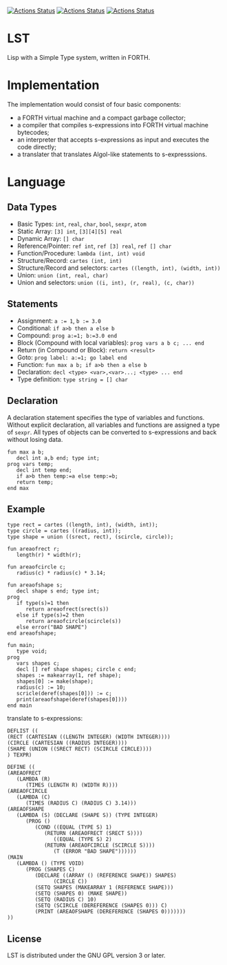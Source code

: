 [![Actions Status](https://github.com/lst-lang/LST/workflows/GNU//Linux/badge.svg)](https://github.com/lst-lang/LST/actions?query=workflow%3AGNU%2FLinux)
[![Actions Status](https://github.com/lst-lang/LST/workflows/Windows/badge.svg)](https://github.com/lst-lang/LST/actions?query=workflow%3AWindows)
[![Actions Status](https://github.com/lst-lang/LST/workflows/macOS/badge.svg)](https://github.com/lst-lang/LST/actions?query=workflow%3AmacOS)


# LST
Lisp with a Simple Type system, written in FORTH.


# Implementation
The implementation would consist of four basic components:
* a FORTH virtual machine and a compact garbage collector;
* a compiler that compiles s-expressions into FORTH virtual machine bytecodes;
* an interpreter that accepts s-expressions as input and executes the code directly;
* a translater that translates Algol-like statements to s-expresssions.


# Language
## Data Types
* Basic Types: `int`, `real`, `char`, `bool`, `sexpr`, `atom`
* Static Array: `[3] int`, `[3][4][5] real`
* Dynamic Array: `[] char`
* Reference/Pointer: `ref int`, `ref [3] real`, `ref [] char`
* Function/Procedure: `lambda (int, int) void`
* Structure/Record: `cartes (int, int)`
* Structure/Record and selectors: `cartes ((length, int), (width, int))`
* Union: `union (int, real, char)`
* Union and selectors: `union ((i, int), (r, real), (c, char))`

## Statements
* Assignment: `a := 1`, `b := 3.0`
* Conditional: `if a>b then a else b`
* Compound: `prog a:=1; b:=3.0 end`
* Block (Compound with local variables): `prog vars a b c; ... end`
* Return (in Compound or Block): `return <result>`
* Goto: `prog label: a:=1; go label end`
* Function: `fun max a b; if a>b then a else b`
* Declaration: `decl <type> <var>,<var>...; <type> ... end`
* Type definition: `type string = [] char`

## Declaration
A declaration statement specifies the type of variables and functions.
Without explicit declaration, all variables and functions are assigned
a type of `sexpr`. All types of objects can be converted to s-expressions
and back without losing data.
```
fun max a b;
   decl int a,b end; type int;
prog vars temp;
   decl int temp end;
   if a>b then temp:=a else temp:=b;
   return temp;
end max
```

## Example
```
type rect = cartes ((length, int), (width, int));
type circle = cartes ((radius, int));
type shape = union ((srect, rect), (scircle, circle));

fun areaofrect r;
   length(r) * width(r);
   
fun areaofcircle c;
   radius(c) * radius(c) * 3.14;

fun areaofshape s;
   decl shape s end; type int;
prog
   if type(s)=1 then
      return areaofrect(srect(s))
   else if type(s)=2 then
      return areaofcircle(scircle(s))
   else error("BAD SHAPE")
end areaofshape;

fun main;
   type void;
prog
   vars shapes c;
   decl [] ref shape shapes; circle c end;
   shapes := makearray(1, ref shape);
   shapes[0] := make(shape);
   radius(c) := 10;
   scricle(deref(shapes[0])) := c;
   print(areaofshape(deref(shapes[0])))
end main
```

translate to s-expressions:
```
DEFLIST ((
(RECT (CARTESIAN ((LENGTH INTEGER) (WIDTH INTEGER))))
(CIRCLE (CARTESIAN ((RADIUS INTEGER))))
(SHAPE (UNION ((SRECT RECT) (SCIRCLE CIRCLE))))
) TEXPR)

DEFINE ((
(AREAOFRECT
   (LAMBDA (R)
      (TIMES (LENGTH R) (WIDTH R))))
(AREAOFCIRCLE
   (LAMBDA (C)
      (TIMES (RADIUS C) (RADIUS C) 3.14)))
(AREAOFSHAPE
   (LAMBDA (S) (DECLARE (SHAPE S)) (TYPE INTEGER)
      (PROG ()
         (COND ((EQUAL (TYPE S) 1)
	        (RETURN (AREAOFRECT (SRECT S))))
               ((EQUAL (TYPE S) 2)
	        (RETURN (AREAOFCIRCLE (SCIRCLE S))))
               (T (ERROR "BAD SHAPE"))))))
(MAIN
   (LAMBDA () (TYPE VOID)
      (PROG (SHAPES C)
         (DECLARE ((ARRAY () (REFERENCE SHAPE)) SHAPES)
	           (CIRCLE C))
         (SETQ SHAPES (MAKEARRAY 1 (REFERENCE SHAPE)))
         (SETQ (SHAPES 0) (MAKE SHAPE))
         (SETQ (RADIUS C) 10)
         (SETQ (SCIRCLE (DEREFERENCE (SHAPES 0))) C)
         (PRINT (AREAOFSHAPE (DEREFERENCE (SHAPES 0)))))))
))
```


## License
LST is distributed under the GNU GPL version 3 or later.
